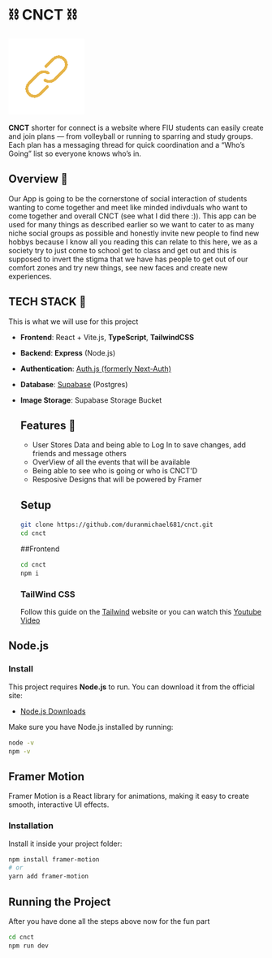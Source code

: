 # ⛓️ CNCT ⛓️

![Demo Animation](./src/assets/linkChain.gif)

**CNCT** shorter for connect is a website where FIU students can easily create and join plans — from volleyball or running to sparring and study groups. Each plan has a messaging thread for quick coordination and a “Who’s Going” list so everyone knows who’s in.

## Overview 📝

Our App is going to be the cornerstone of social interaction of students wanting to come together and meet like minded indivduals who want to come together and overall CNCT (see what I did there :)). This app can be used for many things as described earlier so we want to cater to as many niche social groups as possible and honestly invite new people to find new hobbys because I know all you reading this can relate to this here, we as a society try to just come to school get to class and get out and this is supposed to invert the stigma that we have has people to get out of our comfort zones and try new things, see new faces and create new experiences.

## TECH STACK 🦾

This is what we will use for this project

- **Frontend**: React + Vite.js, **TypeScript**, **TailwindCSS**
- **Backend**: **Express** (Node.js)
- **Authentication**: [Auth.js (formerly Next-Auth)](https://next-auth.js.org/)
- **Database**: [Supabase](https://supabase.com/) (Postgres)
- **Image Storage**: Supabase Storage Bucket

  ## Features 📲

  - User Stores Data and being able to Log In to save changes, add friends and message others
  - OverView of all the events that will be available
  - Being able to see who is going or who is CNCT'D
  - Resposive Designs that will be powered by Framer

  ## Setup

  ```bash
  git clone https://github.com/duranmichael681/cnct.git
  cd cnct
  ```

  ##Frontend

  ```bash
  cd cnct
  npm i
  ```

  ### TailWind CSS

  Follow this guide on the [Tailwind](https://tailwindcss.com/docs/installation/using-vite) website or you can watch this [Youtube Video](https://youtu.be/sHnG8tIYMB4?si=TJn38DnurywPlN7t)

## Node.js

### Install

This project requires **Node.js** to run. You can download it from the official site:

- [Node.js Downloads](https://nodejs.org/en/download)

Make sure you have Node.js installed by running:

```bash
node -v
npm -v
```

## Framer Motion

Framer Motion is a React library for animations, making it easy to create smooth, interactive UI effects.

### Installation

Install it inside your project folder:

```bash
npm install framer-motion
# or
yarn add framer-motion
```

## Running the Project

After you have done all the steps above now for the fun part

```bash
cd cnct
npm run dev
```

